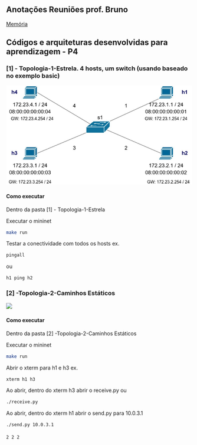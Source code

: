 ## Anotações Reuniões prof. Bruno
[Memória](https://fragrant-acoustic-8d1.notion.site/Mem-ria-Reuni-es-Wesley-PHD-01872e68357d4af9bce0dce1ef60445e)



## Códigos e arquiteturas desenvolvidas para aprendizagem - P4



### [1] - Topologia-1-Estrela. 4 hosts, um switch (usando baseado no exemplo basic)
![](https://raw.githubusercontent.com/wesleytessaro/Cmbr-DT/main/%5B1%5D%20-%20Topologia-1-Estrela/pod-topo/Topologia1.jpg)

#### Como executar

Dentro da pasta [1] - Topologia-1-Estrela

Executar o mininet
```sh
make run
```

Testar a conectividade com todos os hosts
ex.
```sh
pingall
```

ou 
```sh
h1 ping h2
```


### [2] -Topologia-2-Caminhos Estáticos
![](https://github.com/wesleytessaro/Cmbr-DT/blob/main/%5B2%5D%20-Topologia-2-Caminhos%20Est%C3%A1ticos/Caminhos.jpg)


#### Como executar

Dentro da pasta [2] -Topologia-2-Caminhos Estáticos

Executar o mininet
```sh
make run
```

Abrir o xterm para h1 e h3
ex.
```sh
xterm h1 h3
```

Ao abrir, dentro do xterm h3 abrir o receive.py
ou 
```sh
./receive.py
```

Ao abrir, dentro do xterm h1 abrir o send.py para 10.0.3.1
```sh
./send.py 10.0.3.1

2 2 2
```
